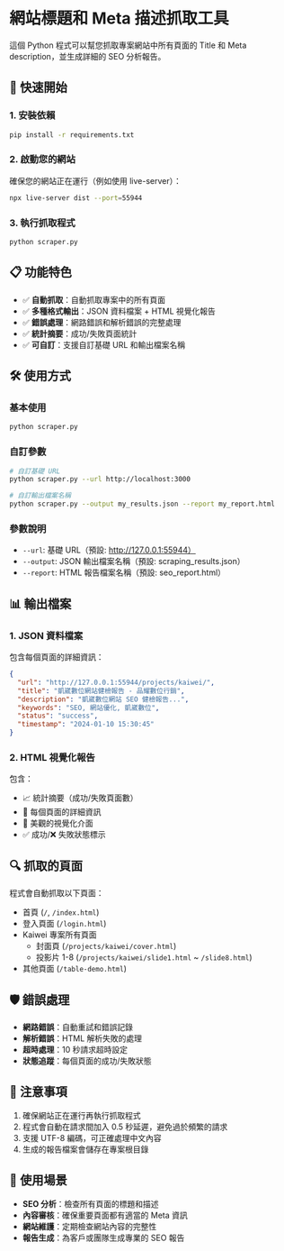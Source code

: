# 網站標題和 Meta 描述抓取工具

這個 Python 程式可以幫您抓取專案網站中所有頁面的 Title 和 Meta description，並生成詳細的 SEO 分析報告。

## 🚀 快速開始

### 1. 安裝依賴

```bash
pip install -r requirements.txt
```

### 2. 啟動您的網站

確保您的網站正在運行（例如使用 live-server）：

```bash
npx live-server dist --port=55944
```

### 3. 執行抓取程式

```bash
python scraper.py
```

## 📋 功能特色

- ✅ **自動抓取**：自動抓取專案中的所有頁面
- ✅ **多種格式輸出**：JSON 資料檔案 + HTML 視覺化報告
- ✅ **錯誤處理**：網路錯誤和解析錯誤的完整處理
- ✅ **統計摘要**：成功/失敗頁面統計
- ✅ **可自訂**：支援自訂基礎 URL 和輸出檔案名稱

## 🛠️ 使用方式

### 基本使用

```bash
python scraper.py
```

### 自訂參數

```bash
# 自訂基礎 URL
python scraper.py --url http://localhost:3000

# 自訂輸出檔案名稱
python scraper.py --output my_results.json --report my_report.html
```

### 參數說明

- `--url`: 基礎 URL（預設: http://127.0.0.1:55944）
- `--output`: JSON 輸出檔案名稱（預設: scraping_results.json）
- `--report`: HTML 報告檔案名稱（預設: seo_report.html）

## 📊 輸出檔案

### 1. JSON 資料檔案

包含每個頁面的詳細資訊：

```json
{
  "url": "http://127.0.0.1:55944/projects/kaiwei/",
  "title": "凱崴數位網站健檢報告 - 品耀數位行銷",
  "description": "凱崴數位網站 SEO 健檢報告...",
  "keywords": "SEO, 網站優化, 凱崴數位",
  "status": "success",
  "timestamp": "2024-01-10 15:30:45"
}
```

### 2. HTML 視覺化報告

包含：

- 📈 統計摘要（成功/失敗頁面數）
- 📄 每個頁面的詳細資訊
- 🎨 美觀的視覺化介面
- ✅ 成功/❌ 失敗狀態標示

## 🔍 抓取的頁面

程式會自動抓取以下頁面：

- 首頁 (`/`, `/index.html`)
- 登入頁面 (`/login.html`)
- Kaiwei 專案所有頁面
  - 封面頁 (`/projects/kaiwei/cover.html`)
  - 投影片 1-8 (`/projects/kaiwei/slide1.html` ~ `/slide8.html`)
- 其他頁面 (`/table-demo.html`)

## 🛡️ 錯誤處理

- **網路錯誤**：自動重試和錯誤記錄
- **解析錯誤**：HTML 解析失敗的處理
- **超時處理**：10 秒請求超時設定
- **狀態追蹤**：每個頁面的成功/失敗狀態

## 📝 注意事項

1. 確保網站正在運行再執行抓取程式
2. 程式會自動在請求間加入 0.5 秒延遲，避免過於頻繁的請求
3. 支援 UTF-8 編碼，可正確處理中文內容
4. 生成的報告檔案會儲存在專案根目錄

## 🎯 使用場景

- **SEO 分析**：檢查所有頁面的標題和描述
- **內容審核**：確保重要頁面都有適當的 Meta 資訊
- **網站維護**：定期檢查網站內容的完整性
- **報告生成**：為客戶或團隊生成專業的 SEO 報告
